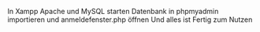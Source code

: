 In Xampp Apache und MySQL starten
Datenbank in phpmyadmin importieren und anmeldefenster.php öffnen
Und alles ist Fertig zum Nutzen

